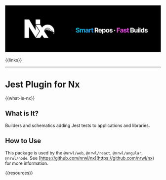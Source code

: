 <p align="center"><img src="https://raw.githubusercontent.com/nrwl/nx/master/images/nx.png" width="600"></p>

{{links}}

<hr>

# Jest Plugin for Nx

{{what-is-nx}}

## What is It?

Builders and schematics adding Jest tests to applications and libraries.

## How to Use

This package is used by the `@nrwl/web`, `@nrwl/react`, `@nrwl/angular`, `@nrwl/node`. See [https://github.com/nrwl/nx](https://github.com/nrwl/nx) for more information.

{{resources}}
